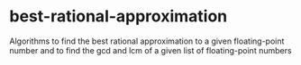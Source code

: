 # best-rational-approximation
Algorithms to find the best rational approximation to a given floating-point number and to find the gcd and lcm of a given list of floating-point numbers
